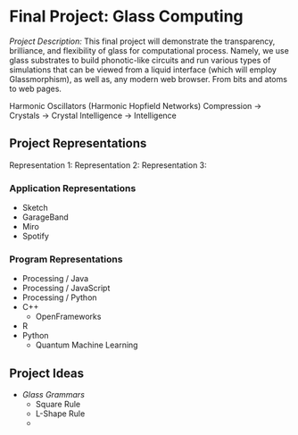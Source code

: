 # Final Project: Glass Computing

*Project Description:* This final project will demonstrate the transparency, brilliance, and flexibility of glass for computational process. Namely, we use glass substrates to build phonotic-like circuits and run various types of simulations that can be viewed from a liquid interface (which will employ Glassmorphism), as well as, any modern web browser. From bits and atoms to web pages.

Harmonic Oscillators (Harmonic Hopfield Networks)
Compression -> Crystals -> Crystal Intelligence -> Intelligence

## Project Representations
Representation 1:
Representation 2:
Representation 3:

### Application Representations
* Sketch
* GarageBand
* Miro
* Spotify

### Program Representations
* Processing / Java
* Processing / JavaScript
* Processing / Python
* C++
  * OpenFrameworks
* R
* Python
  * Quantum Machine Learning

## Project Ideas
* *Glass Grammars*
  * Square Rule
  * L-Shape Rule
  * 